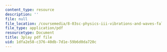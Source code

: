 ```yaml
---
content_type: resource
description: ''
file: null
file_location: /coursemedia/8-03sc-physics-iii-vibrations-and-waves-fall-2016/1dfa2e58c37640db7d1e59b6d0da720c_FY6iXM9X5Fo.pdf
file_type: application/pdf
resourcetype: Document
title: 3play pdf file
uid: 1dfa2e58-c376-40db-7d1e-59b6d0da720c
---
```

